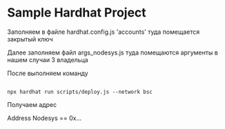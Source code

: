 # Sample Hardhat Project

Заполняем в файле hardhat.config.js 'accounts' туда помещается закрытый ключ

Далее заполняем файл args_nodesys.js туда помещаются аргументы в нашем случаи 3 владельца


После выполняем команду 

```shell

npx hardhat run scripts/deploy.js --network bsc

```

Получаем  адрес 

Address Nodesys == 0x...







